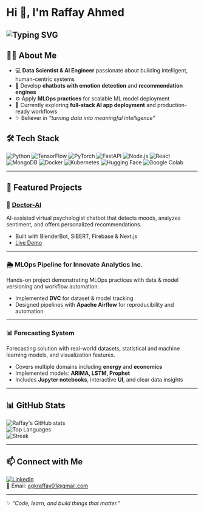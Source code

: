 # Hi 👋, I'm Raffay Ahmed

![Typing SVG](https://readme-typing-svg.demolab.com?font=Fira+Code&size=28&duration=4000&color=FF0000&center=true&vCenter=true&width=800&height=100&lines=AI%20%26%20ML%20Engineer;Data%20Scientist;NLP%20Specialist;AI%20Chatbot%20Developer;Turning%20Data%20into%20Intelligence;Automating%20with%20AI%20%26%20ML)
---

## 👨‍💻 About Me

- 💻 **Data Scientist & AI Engineer** passionate about building intelligent, human-centric systems  
- 🤖 Develop **chatbots with emotion detection** and **recommendation engines**  
- ⚙️ Apply **MLOps practices** for scalable ML model deployment  
- 🌱 Currently exploring **full-stack AI app deployment** and production-ready workflows  
- ✨ Believer in *“turning data into meaningful intelligence”*

  
## 🛠️ Tech Stack
![Python](https://img.shields.io/badge/Python-3776AB?style=flat&logo=python&logoColor=white)
![TensorFlow](https://img.shields.io/badge/TensorFlow-FF6F00?style=flat&logo=TensorFlow&logoColor=white)
![PyTorch](https://img.shields.io/badge/PyTorch-EE4C2C?style=flat&logo=PyTorch&logoColor=white)
![FastAPI](https://img.shields.io/badge/FastAPI-009688?style=flat&logo=FastAPI&logoColor=white)
![Node.js](https://img.shields.io/badge/Node.js-339933?style=flat&logo=nodedotjs&logoColor=white)
![React](https://img.shields.io/badge/React-20232A?style=flat&logo=react&logoColor=61DAFB)
![MongoDB](https://img.shields.io/badge/MongoDB-4EA94B?style=flat&logo=mongodb&logoColor=white)
![Docker](https://img.shields.io/badge/Docker-2496ED?style=flat&logo=docker&logoColor=white)
![Kubernetes](https://img.shields.io/badge/Kubernetes-326CE5?style=flat&logo=kubernetes&logoColor=white)
![Hugging Face](https://img.shields.io/badge/Hugging%20Face-FFDD00?style=flat&logo=huggingface&logoColor=black)
![Google Colab](https://img.shields.io/badge/Google%20Colab-F9AB00?style=flat&logo=googlecolab&logoColor=white)

---
 
## 🚀 Featured Projects

### 🧠 [Doctor-AI](https://doctor-ai-final.vercel.app)
AI-assisted virtual psychologist chatbot that detects moods, analyzes sentiment, and offers personalized recommendations.  
- Built with BlenderBot, SiBERT, Firebase & Next.js  
- [Live Demo](https://doctor-ai-final.vercel.app)  

---

###  🌦️ MLOps Pipeline for Innovate Analytics Inc.
Hands-on project demonstrating MLOps practices with data & model versioning and workflow automation.  
- Implemented **DVC** for dataset & model tracking  
- Designed pipelines with **Apache Airflow** for reproducibility and automation  

---

### 📊 Forecasting System
Forecasting solution with real-world datasets, statistical and machine learning models, and visualization features.  
- Covers multiple domains including **energy** and **economics**  
- Implemented models: **ARIMA, LSTM, Prophet**  
- Includes **Jupyter notebooks**, interactive **UI**, and clear data insights  

---

## 📊 GitHub Stats

![Raffay's GitHub stats](https://github-readme-stats.vercel.app/api?username=raffay464&show_icons=true&theme=tokyonight)  
![Top Languages](https://github-readme-stats.vercel.app/api/top-langs/?username=raffay464&layout=compact&theme=tokyonight)  
![Streak](https://github-readme-streak-stats.herokuapp.com/?user=raffay464&theme=tokyonight)  

---

## 📫 Connect with Me
[![LinkedIn](https://img.shields.io/badge/LinkedIn-0A66C2?style=flat&logo=linkedin&logoColor=white)](https://www.linkedin.com/in/raffay-ahmed-014715260/)  
📧 Email: agkraffay01@gmail.com 

---

✨ *“Code, learn, and build things that matter.”*  
